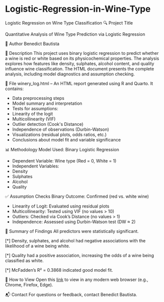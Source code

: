 # Logistic-Regression-in-Wine-Type
Logistic Regression on Wine Type Classification
🔍 Project Title

Quantitative Analysis of Wine Type Prediction via Logistic Regression

👤 Author
Benedict Bautista

📄 Description
This project uses binary logistic regression to predict whether a wine is red or white based on its physicochemical properties. The analysis explores how features like density, sulphates, alcohol content, and quality influence wine classification. The HTML document presents the complete analysis, including model diagnostics and assumption checking.

📁 File
winery_log.html – An HTML report generated using R and Quarto. It contains:

- Data preprocessing steps
- Model summary and interpretation
- Tests for assumptions:
- Linearity of the logit
- Multicollinearity (VIF)
- Outlier detection (Cook's Distance)
- Independence of observations (Durbin-Watson)
- Visualizations (residual plots, odds ratios, etc.)
- Conclusions about model fit and variable significance

📊 Methodology
Model Used: Binary Logistic Regression

- Dependent Variable: Wine type (Red = 0, White = 1)
- Independent Variables:
- Density
- Sulphates
- Alcohol
- Quality

✅ Assumption Checks
Binary Outcome: Confirmed (red vs. white wine)

- Linearity of Logit: Evaluated using residual plots
- Multicollinearity: Tested using VIF (no values > 10)
- Outliers: Checked via Cook’s Distance (no values > 1)
- Independence: Assessed using Durbin-Watson test (DW ≈ 2)

📌 Summary of Findings
All predictors were statistically significant.

[*] Density, sulphates, and alcohol had negative associations with the likelihood of a wine being white.

[*] Quality had a positive association, increasing the odds of a wine being classified as white.

[*] McFadden’s R² = 0.3868 indicated good model fit.

📎 How to View
Open this [link](http://rpubs.com/Nebz/1331879) to view in any modern web browser (e.g., Chrome, Firefox, Edge).

📬 Contact
For questions or feedback, contact Benedict Bautista.

